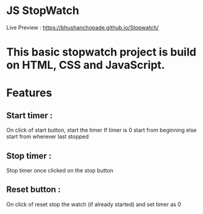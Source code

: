 # JS StopWatch
Live Preview : https://bhushanchopade.github.io/Stopwatch/

# This basic stopwatch project is build on HTML, CSS and JavaScript.

# Features 

## Start timer :
On click of start button, start the timer
If timer is 0 start from beginning else start from wherever last stopped

## Stop timer :
Stop timer once clicked on the stop button

## Reset button :
On click of reset stop the watch (if already started) and set timer as 0


